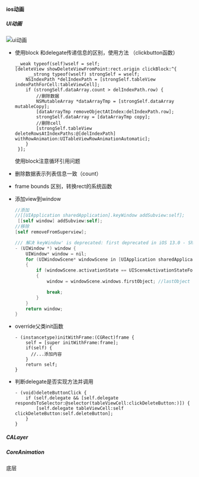 #### ios动画

##### UI动画

![ui动画](/Users/admin/Documents/study/ios/images/ui动画.png)

- 使用block 和delegate传递信息的区别，使用方法 （clickbutton函数）

  ```objc
  __weak typeof(self)wself = self;
  [deleteView showDeleteViewFromPoint:rect.origin clickBlock:^{
       __strong typeof(wself) strongSelf = wself;
      NSIndexPath *delIndexPath = [strongSelf.tableView indexPathForCell:tableViewCell];
      if (strongSelf.dataArray.count > delIndexPath.row) {
          //删除数据
          NSMutableArray *dataArrayTmp = [strongSelf.dataArray mutableCopy];
          [dataArrayTmp removeObjectAtIndex:delIndexPath.row];
          strongSelf.dataArray = [dataArrayTmp copy];
          //删除cell
          [strongSelf.tableView deleteRowsAtIndexPaths:@[delIndexPath] withRowAnimation:UITableViewRowAnimationAutomatic];
      }
   }];
  ```

  使用block注意循环引用问题

- 删除数据表示列表信息一致（count）

- frame bounds 区别，转换rect的系统函数

- 添加view到window

  ```objective-c
  //添加
  //[[UIApplication sharedApplication].keyWindow addSubview:self];
   [[self window] addSubview:self];
  //移除
  [self removeFromSuperview];
  
  /// 解决 keyWindow' is deprecated: first deprecated in iOS 13.0 - Should not be used for applications that support multiple scenes as it returns a key window across all connected scenes
  - (UIWindow *) window {
      UIWindow* window = nil;
      for (UIWindowScene* windowScene in [UIApplication sharedApplication].connectedScenes)
      {
          if (windowScene.activationState == UISceneActivationStateForegroundActive)
          {
              window = windowScene.windows.firstObject; //lastObject
  
              break;
          }
      }
      return window;
  }
  ```

- override父类init函数

  ```objc
  - (instancetype)initWithFrame:(CGRect)frame {
      self = [super initWithFrame:frame];
      if(self) {
        //...添加内容
      }
      return self;
  }
  ```

- 判断delegate是否实现方法并调用

  ```objc
  - (void)deleteButtonClick {
      if (self.delegate && [self.delegate respondsToSelector:@selector(tableViewCell:clickDeleteButton:)]) {
          [self.delegate tableViewCell:self clickDeleteButton:self.deleteButton];
      }
  }
  ```

##### CALayer

##### CoreAnimation 

底层